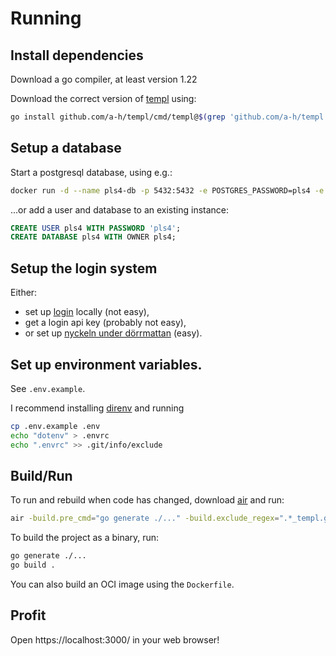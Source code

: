 # Running
## Install dependencies
Download a go compiler, at least version 1.22

Download the correct version of [templ](https://templ.guide/) using:
```sh
go install github.com/a-h/templ/cmd/templ@$(grep 'github.com/a-h/templ' go.sum | head -1 | awk '{print $2}')
```

## Setup a database
Start a postgresql database, using e.g.:
```sh
docker run -d --name pls4-db -p 5432:5432 -e POSTGRES_PASSWORD=pls4 -e POSTGRES_DB=pls4 -e POSTGRES_USER=pls4 postgres:16-alpine3.19
```
...or add a user and database to an existing instance:
```sql
CREATE USER pls4 WITH PASSWORD 'pls4';
CREATE DATABASE pls4 WITH OWNER pls4;
```

## Setup the login system
Either:
- set up [login](https://github.com/datasektionen/login) locally (not easy),
- get a login api key (probably not easy),
- or set up [nyckeln under dörrmattan](https://github.com/datasektionen/nyckeln-under-dorrmattan) (easy).

## Set up environment variables.
See `.env.example`.

I recommend installing [direnv](https://direnv.net/) and running
```sh
cp .env.example .env
echo "dotenv" > .envrc
echo ".envrc" >> .git/info/exclude
```

## Build/Run
To run and rebuild when code has changed, download [air](https://github.com/cosmtrek/air) and run:
```sh
air -build.pre_cmd="go generate ./..." -build.exclude_regex=".*_templ.go" -build.include_ext="go,templ"
```

To build the project as a binary, run:
```sh
go generate ./...
go build .
```

You can also build an OCI image using the `Dockerfile`.

## Profit
Open https://localhost:3000/ in your web browser!
